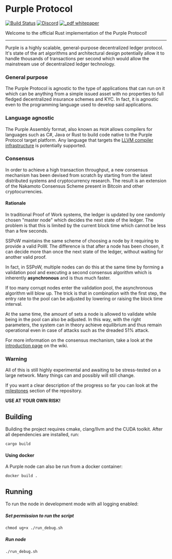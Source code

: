 # Purple Protocol
[![Build Status](https://travis-ci.org/purpleprotocol/purple.svg?branch=master)](https://travis-ci.org/purpleprotocol/purple) [![Discord](https://img.shields.io/discord/435827644915777536.svg)](https://discord.gg/UCYWSsd) [![_pdf whitepaper](https://img.shields.io/badge/_pdf-whitepaper-blue.svg)](https://purpleprotocol.org/whitepaper/)

Welcome to the official Rust implementation of the Purple Protocol!

---

Purple is a highly scalable, general-purpose decentralized ledger protocol. It's state of the art algorithms and architectural design potentially allow it to handle thousands of transactions per second which would allow the mainstream use of decentralized ledger technology.

### General purpose
The Purple Protocol is agnostic to the type of applications that can run on it which can be anything from a simple issued asset with no properties to full fledged decentralized insurance schemes and KYC. In fact, it is agnostic even to the programming language used to develop said applications.

### Language agnostic
The Purple Assembly format, also known as `PASM` allows compilers for languages such as C#, Java or Rust to build code native to the Purple Protocol target platform. Any language that targets the [LLVM compiler infrastructure](https://en.wikipedia.org/wiki/LLVM) is potentially supported.

### Consensus
In order to achieve a high transaction throughput, a new consensus mechanism has been devised from scratch by starting from the latest distributed systems and cryptocurrency research. The result is an extension of the Nakamoto Consensus Scheme present in Bitcoin and other cryptocurrencies.

#### Rationale
In traditional Proof of Work systems, the ledger is updated by one randomly chosen "master node" which decides the next state of the ledger. The problem is that this is limited by the current block time which cannot be less than a few seconds.

SSPoW maintains the same scheme of choosing a node by it requiring to provide a valid PoW. The difference is that after a node has been chosen, it can decide more than once the next state of the ledger, without waiting for another valid proof.

In fact, in SSPoW, multiple nodes can do this at the same time by forming a validation pool and executing a second consensus algorithm which is inherently **asynchronous** and is thus much faster.

If too many corrupt nodes enter the validation pool, the asynchronous algorithm will blow up. The trick is that in combination with the first step, the entry rate to the pool can be adjusted by lowering or raising the block time interval.

At the same time, the amount of sets a node is allowed to validate while being in the pool can also be adjusted. In this way, with the right parameters, the system can in theory achieve equilibrium and thus remain operational even in case of attacks such as the dreaded 51% attack.   

For more information on the consensus mechanism, take a look at the [introduction page](https://github.com/purpleprotocol/wiki/wiki/Consensus-Introduction) on the wiki. 
  
### Warning 
All of this is still highly experimental and awaiting to be stress-tested on a large network. Many things can and possibly will still change.

If you want a clear description of the progress so far you can look at the [milestones](https://github.com/purpleprotocol/purple/milestones) section of the repository.

**USE AT YOUR OWN RISK!**
  

## Building
Building the project requires cmake, clang/llvm and the CUDA toolkit. After all dependencies are installed, run:

```
cargo build
```

#### Using docker
A Purple node can also be run from a docker container:

```
docker build .
```

## Running
To run the node in development mode with all logging enabled:

##### Set permission to run the script
```
chmod ug+x ./run_debug.sh
```

##### Run node
```
./run_debug.sh
```